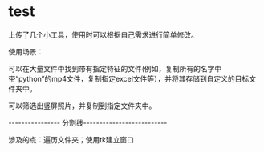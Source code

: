 # test
上传了几个小工具，使用时可以根据自己需求进行简单修改。

使用场景：

  可以在大量文件中找到带有指定特征的文件(例如，复制所有的名字中带“python”的mp4文件，复制指定excel文件等），并将其存储到自定义的目标文件夹中。
  
  可以筛选出竖屏照片，并复制到指定文件夹中。
  
 ---------------- 分割线--------------------------
  
  涉及的点：遍历文件夹；使用tk建立窗口
